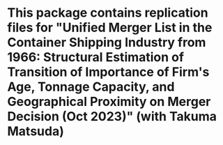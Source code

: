 # This package contains replication files for "Unified Merger List in the Container Shipping Industry from 1966: Structural Estimation of Transition of Importance of Firm's Age, Tonnage Capacity, and Geographical Proximity on Merger Decision (Oct 2023)" (with Takuma Matsuda)

